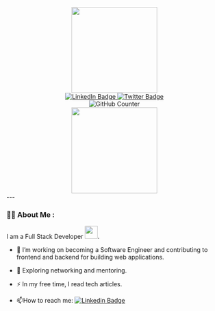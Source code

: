 

<div id="header" align="center">
  <img src="https://media.giphy.com/media/26tn33aiTi1jkl6H6/giphy.gif" width="200"/>
  <div id="badges">
  <a href="https://www.linkedin.com/in/giovannirufino/">
    <img src="https://img.shields.io/badge/LinkedIn-blue?style=for-the-badge&logo=linkedin&logoColor=white" alt="LinkedIn Badge"/>
  </a>
  <a href="https://twitter.com/codeovergeo">
    <img src="https://img.shields.io/badge/Twitter-blue?style=for-the-badge&logo=twitter&logoColor=white" alt="Twitter Badge"/>
  </a>
</div>
  <img src="https://komarev.com/ghpvc/?username=codeovergeo&style=flat-square&color=blue" alt="GitHub Counter"/>
  <div>
  
  <img src="https://media.giphy.com/media/3ornk57KwDXf81rjWM/giphy.gif" width="200"/>
</div>
</div>
---

### :man_technologist: About Me :
I am a Full Stack Developer <img src="https://media.giphy.com/media/WUlplcMpOCEmTGBtBW/giphy.gif" width="30">.

- :telescope: I’m working on becoming a Software Engineer and contributing to frontend and backend for building web applications.

- :seedling: Exploring networking and mentoring.

- :zap: In my free time, I read tech articles.

- :mailbox:How to reach me: [![Linkedin Badge](https://img.shields.io/badge/LINKEDIN-blue?style=flat&logo=Linkedin&logoColor=white)](https://www.linkedin.com/in/giovannirufino/)

<!-- ---

### :hammer_and_wrench: Languages and Tools : -->

<!--
**CodeOverGeo/codeovergeo** is a ✨ _special_ ✨ repository because its `README.md` (this file) appears on your GitHub profile.

Here are some ideas to get you started:

- 🔭 I’m currently working on ...
- 🌱 I’m currently learning ...
- 👯 I’m looking to collaborate on ...
- 🤔 I’m looking for help with ...
- 💬 Ask me about ...
- 📫 How to reach me: ...
- 😄 Pronouns: ...
- ⚡ Fun fact: ...
-->
